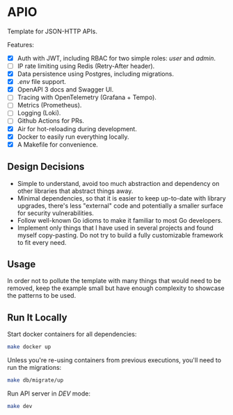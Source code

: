 # APIO

Template for JSON-HTTP APIs.

Features:
- [X] Auth with JWT, including RBAC for two simple roles: _user_ and _admin_.
- [ ] IP rate limiting using Redis (Retry-After header).
- [X] Data persistence using Postgres, including migrations.
- [X] _.env_ file support.
- [X] OpenAPI 3 docs and Swagger UI.
- [ ] Tracing with OpenTelemetry (Grafana + Tempo).
- [ ] Metrics (Prometheus).
- [ ] Logging (Loki).
- [ ] Github Actions for PRs.
- [X] Air for hot-reloading during development.
- [X] Docker to easily run everything locally.
- [X] A Makefile for convenience.

## Design Decisions

- Simple to understand, avoid too much abstraction and dependency on other libraries that abstract things away.
- Minimal dependencies, so that it is easier to keep up-to-date with library upgrades, there's less "external" code and potentially a smaller surface for security vulnerabilities.
- Follow well-known Go idioms to make it familiar to most Go developers.
- Implement only things that I have used in several projects and found myself copy-pasting. Do not try to build a fully customizable framework to fit every need.

## Usage

In order not to pollute the template with many things that would need to be removed, keep the example small but have enough complexity to showcase the patterns to be used.

## Run It Locally

Start docker containers for all dependencies:
```sh
make docker up
```

Unless you're re-using containers from previous executions, you'll need to run the migrations:
```sh
make db/migrate/up
```

Run API server in _DEV_ mode:
```sh
make dev
```
